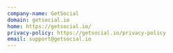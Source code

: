 ```yaml
---
company-name: GetSocial
domain: getsocial.io
home: https://getsocial.io/
privacy-policy: https://getsocial.io/privacy-policy
email: support@getsocial.io
---
```




